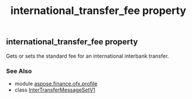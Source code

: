 ﻿---
title: international_transfer_fee property
second_title: Aspose.Finance for Python via .NET API References
description: 
type: docs
weight: 60
url: /python-net/aspose.finance.ofx.profile/intertransfermessagesetv1/international_transfer_fee/
is_root: false
---

## international_transfer_fee property


Gets or sets the standard fee for an international interbank transfer.

### See Also
* module [aspose.finance.ofx.profile](../../)
* class [InterTransferMessageSetV1](/finance/python-net/aspose.finance.ofx.profile/intertransfermessagesetv1)
